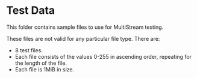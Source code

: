 # Test Data #
This folder contains sample files to use for MultiStream testing.

These files are not valid for any particular file type. There are:
- 8 test files.
- Each file consists of the values 0-255 in ascending order, repeating for the length of the file.
- Each file is 1MiB in size.